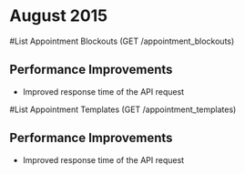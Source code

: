 # August 2015

#List Appointment Blockouts (GET /appointment_blockouts)
## Performance Improvements

- Improved response time of the API request

#List Appointment Templates (GET /appointment_templates)
## Performance Improvements

- Improved response time of the API request